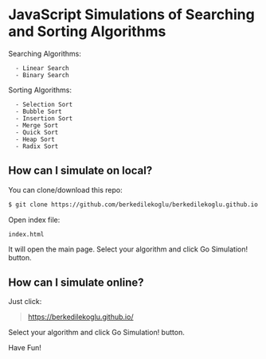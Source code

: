 # JavaScript Simulations of Searching and Sorting Algorithms

Searching Algorithms:
```
  - Linear Search
  - Binary Search
```


Sorting Algorithms:

```
  - Selection Sort
  - Bubble Sort
  - Insertion Sort
  - Merge Sort
  - Quick Sort
  - Heap Sort
  - Radix Sort
```

## How can I simulate on local?

You can clone/download this repo:
```sh
$ git clone https://github.com/berkedilekoglu/berkedilekoglu.github.io.git
```

Open index file:

```
index.html
```
It will open the main page. Select your algorithm and click Go Simulation! button.

## How can I simulate online?

Just click:
>https://berkedilekoglu.github.io/

Select your algorithm and click Go Simulation! button.

Have Fun!

